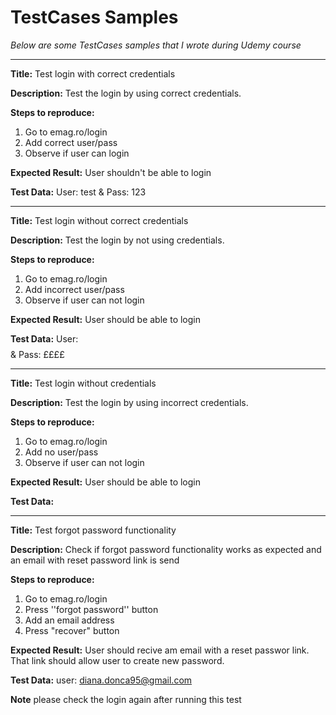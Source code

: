 # TestCases Samples

_Below are some TestCases samples that I wrote during Udemy course_

---------------

**Title:**
Test login with correct credentials

**Description:**
Test the login by using correct credentials.

**Steps to reproduce:**
1. Go to emag.ro/login
2. Add correct user/pass
3. Observe if user can login

**Expected Result:**
User shouldn't be able to login

**Test Data:**
User: test & Pass: 123

--------------------

**Title:**
Test login without correct credentials

**Description:**
Test the login by not using credentials.

**Steps to reproduce:**
1. Go to emag.ro/login
2. Add incorrect user/pass
3. Observe if user can not login

**Expected Result:**
User should be able to login

**Test Data:**
User: $$$$ & Pass: ££££

-------------------

**Title:**
Test login without credentials

**Description:**
Test the login by using incorrect credentials.

**Steps to reproduce:**
1. Go to emag.ro/login
2. Add no user/pass
3. Observe if user can not login

**Expected Result:**
User should be able to login

**Test Data:**


--------------------------------

**Title:**
Test forgot password functionality

**Description:**
Check if forgot password functionality works as expected and an email with reset password link is send

**Steps to reproduce:**
1. Go to emag.ro/login
2. Press ''forgot password'' button
3. Add an email address
4. Press "recover" button

**Expected Result:**
User should recive am email with a reset passwor link. That link should allow user to create new password.

**Test Data:**
user: diana.donca95@gmail.com

**Note**
please check the login again after running this test
